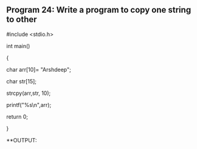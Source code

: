 ## Program 24: Write a program to copy one string to other

#include <stdio.h>

int main()

{

char arr[10]= "Arshdeep";

char str[15];

strcpy(arr,str, 10);

printf("%s\n",arr);

return 0;

}

**OUTPUT: 
